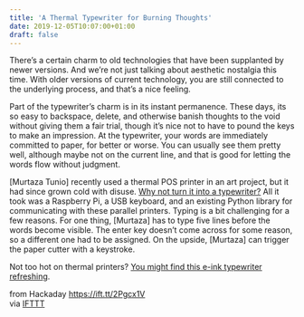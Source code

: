 ```yaml
---
title: 'A Thermal Typewriter for Burning Thoughts'
date: 2019-12-05T10:07:00+01:00
draft: false
---
```


There’s a certain charm to old technologies that have been supplanted by newer versions. And we’re not just talking about aesthetic nostalgia this time. With older versions of current technology, you are still connected to the underlying process, and that’s a nice feeling.

Part of the typewriter’s charm is in its instant permanence. These days, its so easy to backspace, delete, and otherwise banish thoughts to the void without giving them a fair trial, though it’s nice not to have to pound the keys to make an impression. At the typewriter, your words are immediately committed to paper, for better or worse. You can usually see them pretty well, although maybe not on the current line, and that is good for letting the words flow without judgment.

\[Murtaza Tunio\] recently used a thermal POS printer in an art project, but it had since grown cold with disuse. [Why not turn it into a typewriter?](https://medium.com/burningdaylight/thermal-typewriter-b516020128e0) All it took was a Raspberry Pi, a USB keyboard, and an existing Python library for communicating with these parallel printers. Typing is a bit challenging for a few reasons. For one thing, \[Murtaza\] has to type five lines before the words become visible. The enter key doesn’t come across for some reason, so a different one had to be assigned. On the upside, \[Murtaza\] can trigger the paper cutter with a keystroke.

Not too hot on thermal printers? [You might find this e-ink typewriter refreshing](https://hackaday.com/2019/02/18/offline-e-paper-typewriter-lets-you-write-without-distractions/).

  
  
from Hackaday https://ift.tt/2Pgcx1V  
via [IFTTT](https://ifttt.com/?ref=da&site=blogger)